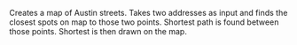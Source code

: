 Creates a map of Austin streets. Takes two addresses as input and finds the closest spots on map to those two points. Shortest path is found between those points. Shortest is then drawn on the map.
